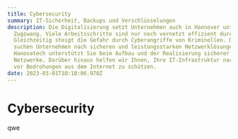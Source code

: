 ```yaml
---
title: Cybersecurity
summary: IT-Sicherheit, Backups und Verschlüsselungen
description: Die Digitalisierung setzt Unternehmen auch in Hannover unter
  Zugzwang. Viele Arbeitsschritte sind nur noch vernetzt effizient durchführbar.
  Gleichzeitig steigt die Gefahr durch Cyberangriffe von Kriminellen. Deshalb
  suchen Unternehmen nach sicheren und leistungsstarken Netzwerklösungen.
  Hanovatech unterstützt Sie beim Aufbau und der Realisierung sicherer
  Netzwerke. Darüber hinaus helfen wir Ihnen, Ihre IT-Infrastruktur nachhaltig
  vor Bedrohungen aus dem Internet zu schützen.
date: 2023-03-01T10:10:06.970Z
---
```

# Cybersecurity

q﻿we